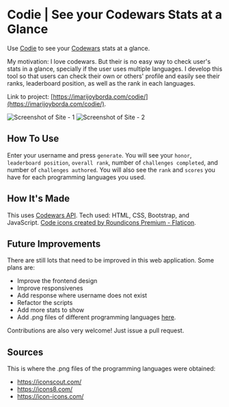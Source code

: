 # Codie | See your Codewars Stats at a Glance

Use [Codie](http://imarijoyborda.com/codie/) to see your [Codewars](https://www.codewars.com/) stats at a glance.

My motivation: I love codewars. But their is no easy way to check user's stats in a glance, specially if the user uses multiple languages. I develop this tool so that users can check their own or others' profile and easily see their ranks, leaderboard position, as well as the rank in each  languages. 

Link to project: [https://imarijoyborda.com/codie/](https://imarijoyborda.com/codie/). 

![Screenshot of Site - 1](assets/readme/codie-1.png)
![Screenshot of Site - 2](assets/readme/codie-2.png)

## How To Use
Enter your username and press `generate`. You will see your `honor`, `leaderboard position`, `overall rank`, number of `challenges completed`, and number of `challenges authored`. You will also see the `rank` and `scores` you have for each programming languages you used.

## How It's Made
This uses [Codewars API](https://dev.codewars.com/#introduction). Tech used: HTML, CSS, Bootstrap, and JavaScript. <a href="https://www.flaticon.com/free-icons/code" title="code icons">Code icons created by Roundicons Premium - Flaticon</a>.

## Future Improvements
There are still lots that need to be improved in this web application. Some plans are:
* Improve the frontend design
* Improve responsivenes
* Add response where username does not exist
* Refactor the scripts
* Add more stats to show
* Add .png files of different programming languages [here](https://github.com/ijborda/codewars-api/tree/main/assets/proglang). 

Contributions are also very welcome! Just issue a pull request.

## Sources
This is where the .png files of the programming languages were obtained:
* https://iconscout.com/
* https://icons8.com/
* https://icon-icons.com/
